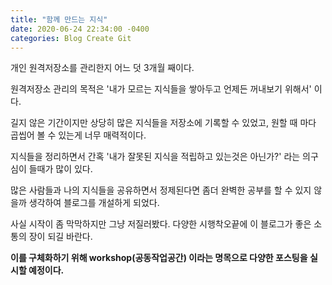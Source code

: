 ```yaml
---
title: "함께 만드는 지식"
date: 2020-06-24 22:34:00 -0400
categories: Blog Create Git
---
```


개인 원격저장소를 관리한지 어느 덧 3개월 째이다.

원격저장소 관리의 목적은 '내가 모르는 지식들을 쌓아두고 언제든 꺼내보기 위해서' 이다.

길지 않은 기간이지만 상당히 많은 지식들을 저장소에 기록할 수 있었고, 원할 때 마다 곱씹어 볼 수 있는게 너무 매력적이다.

지식들을 정리하면서 간혹 '내가 잘못된 지식을 적립하고 있는것은 아닌가?' 라는 의구심이 들때가 많이 있다.

많은 사람들과 나의 지식들을 공유하면서 정제된다면 좀더 완벽한 공부를 할 수 있지 않을까 생각하여 블로그를 개설하게 되었다.

사실 시작이 좀 막막하지만 그냥 저질러봤다. 다양한 시행착오끝에 이 블로그가 좋은 소통의 장이 되길 바란다.

**이를 구체화하기 위해 workshop(공동작업공간) 이라는 명목으로 다양한 포스팅을 실시할 예정이다.**

